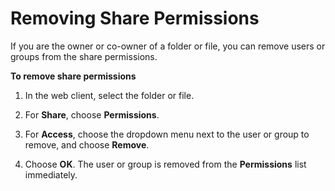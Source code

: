 # Removing Share Permissions<a name="revoke_share"></a>

If you are the owner or co\-owner of a folder or file, you can remove users or groups from the share permissions\.

**To remove share permissions**

1. In the web client, select the folder or file\.

1. For **Share**, choose **Permissions**\.

1. For **Access**, choose the dropdown menu next to the user or group to remove, and choose **Remove**\.

1. Choose **OK**\. The user or group is removed from the **Permissions** list immediately\.